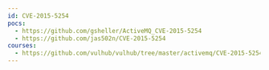```yaml
---
id: CVE-2015-5254
pocs:
  - https://github.com/gsheller/ActiveMQ_CVE-2015-5254
  - https://github.com/jas502n/CVE-2015-5254
courses:
  - https://github.com/vulhub/vulhub/tree/master/activemq/CVE-2015-5254
---
```


